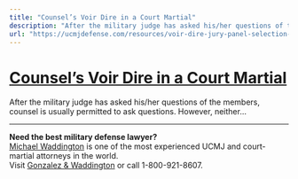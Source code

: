 ```yaml
---
title: "Counsel’s Voir Dire in a Court Martial"
description: "After the military judge has asked his/her questions of the members, counsel is usually permitted to ask questions. However, neither..."
url: "https://ucmjdefense.com/resources/voir-dire-jury-panel-selection-military-courts/counsels-voir-dire-court-martial.html"
---
```


# [Counsel’s Voir Dire in a Court Martial](https://ucmjdefense.com/resources/voir-dire-jury-panel-selection-military-courts/counsels-voir-dire-court-martial.html)

After the military judge has asked his/her questions of the members, counsel is usually permitted to ask questions. However, neither...

---

**Need the best military defense lawyer?**  
[Michael Waddington](https://ucmjdefense.com/attorneys/michael-stewart-waddington-partner.html) is one of the most experienced UCMJ and court-martial attorneys in the world.  
Visit [Gonzalez & Waddington](https://ucmjdefense.com) or call 1-800-921-8607.

